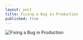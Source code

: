 ```yaml
---
layout: post
title: Fixing a Bug in Production
published: true
---
```


![Fixing a Bug in Production](../images/FixingBugProduction.gif)
